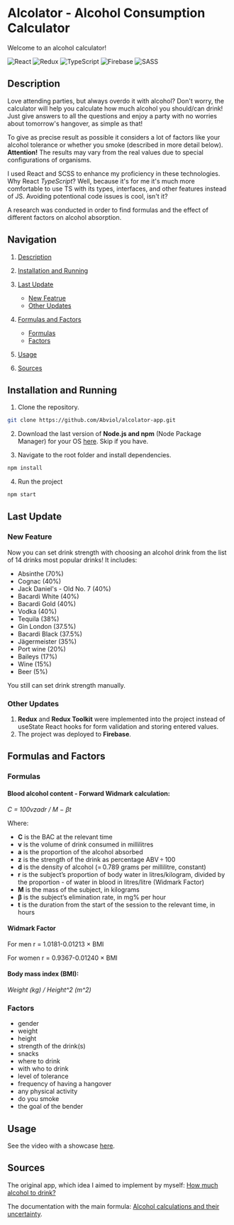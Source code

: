 # Alcolator - Alcohol Consumption Calculator


Welcome to an alcohol calculator!

![React](https://img.shields.io/badge/react-%2320232a.svg?style=for-the-badge&logo=react&logoColor=%2361DAFB) ![Redux](https://img.shields.io/badge/redux-%23593d88.svg?style=for-the-badge&logo=redux&logoColor=white) ![TypeScript](https://img.shields.io/badge/typescript-%23007ACC.svg?style=for-the-badge&logo=typescript&logoColor=white) ![Firebase](https://img.shields.io/badge/firebase-%23039BE5.svg?style=for-the-badge&logo=firebase) ![SASS](https://img.shields.io/badge/SASS-hotpink.svg?style=for-the-badge&logo=SASS&logoColor=white)<space>

## Description

Love attending parties, but always overdo it with alcohol? Don't worry, the calculator will help you calculate how much alcohol you should/can drink! Just give answers to all the questions and enjoy a party with no worries about tomorrow's hangover, as simple as that!

To give as precise result as possible it considers a lot of factors like your alcohol tolerance or whether you smoke (described in more detail below). **Attention!** The results may vary from the real values due to special configurations of organisms.

I used React and SCSS to enhance my proficiency in these technologies. Why React *TypeScript*? Well, because it's for me it's much more comfortable to use TS with its types, interfaces, and other features instead of JS. Avoiding potentional code issues is cool, isn't it?

A research was conducted in order to find formulas and the effect of different factors on alcohol absorption. 


## Navigation
1. [Description](#description)
1. [Installation and Running](#installation-and-running)
1. [Last Update](#last-update)
    - [New Featrue](#new-feature)
    - [Other Updates](#other-updates)
1. [Formulas and Factors](#formulas-and-factors)
    - [Formulas](#formulas)
    - [Factors](#factors)

1. [Usage](#usage)
1. [Sources](#sources)



## Installation and Running

1. Clone the repository.

```bash
git clone https://github.com/Abviol/alcolator-app.git
```

2. Download the last version of **Node.js and npm** (Node Package Manager) for your OS [here](https://nodejs.org/en). Skip if you have.

3. Navigate to the root folder and install dependencies.

```bash
npm install
```

4. Run the project
```bash
npm start
```

## Last Update
 
### New Feature

Now you can set drink strength with choosing an alcohol drink from the list of 14 drinks most popular drinks! It includes:
- Absinthe (70%)
- Cognac (40%)
- Jack Daniel's - Old No. 7 (40%)
- Bacardi White (40%)
- Bacardi Gold (40%)
- Vodka (40%)
- Tequila (38%)
- Gin London (37.5%)
- Bacardi Black (37.5%)
- Jägermeister (35%)
- Port wine (20%)
- Baileys (17%)
- Wine (15%)
- Beer (5%)

You still can set drink strength manually.

### Other Updates

1. **Redux** and **Redux Toolkit** were implemented into the project instead of useState React hooks for form validation and storing entered values.
2. The project was deployed to **Firebase**.

## Formulas and Factors

### Formulas

#### Blood alcohol content - Forward Widmark calculation:

_C = 100vzadr / M − βt_

Where:
- **C** is the BAC at the relevant time
- **v** is the volume of drink consumed in millilitres
- **a** is the proportion of the alcohol absorbed
- **z** is the strength of the drink as percentage ABV ÷ 100
- **d** is the density of alcohol (= 0.789 grams per millilitre, constant)
- **r** is the subject’s proportion of body water in litres/kilogram, divided by the proportion - of water in blood in litres/litre (Widmark Factor)
- **M** is the mass of the subject, in kilograms
- **β** is the subject’s elimination rate, in mg% per hour
- **t** is the duration from the start of the session to the relevant time, in hours

#### Widmark Factor

For men r = 1.0181-0.01213 × BMI

For women r = 0.9367-0.01240 × BMI

#### Body mass index (BMI):

_Weight (kg) / Height^2 (m^2)_


### Factors

- gender
- weight
- height
- strength of the drink(s)
- snacks
- where to drink
- with who to drink
- level of tolerance
- frequency of having a hangover
- any physical activity
- do you smoke
- the goal of the bender

## Usage

See the video with a showcase [here](https://youtu.be/k3PjvrT9f-I).


## Sources

The original app, which idea I aimed to implement by myself: [How much alcohol to drink?](https://play.google.com/store/apps/details?id=com.xzcompany.alcometr&pli=1)

The documentation with the main formula: [Alcohol calculations and their uncertainty](https://www.ncbi.nlm.nih.gov/pmc/articles/PMC4361698/).
